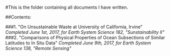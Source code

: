 #This is the folder containing all documents I have written.

##Contents: 

###1. "On Unsustainable Waste at University of California, Irvine"
*Completed June 1st, 2017, for Earth System Science 182, "Sunstainability II"*
###2. "Comparisons of Physical Properties of Ocean Subsections of Similar Latitudes to In Situ Data" 
*Completed June 9th, 2017, for Earth System Science 138, "Remote Sensing"*
